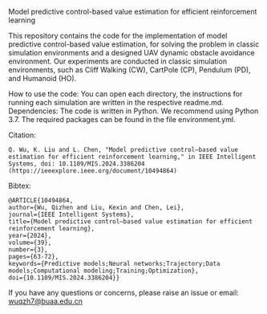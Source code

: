 Model predictive control-based value estimation for efficient reinforcement learning

This repository contains the code for the implementation of model predictive control-based value estimation, for solving the problem in classic simulation environments and a designed UAV dynamic obstacle avoidance environment. Our experiments are conducted in classic simulation environments, such as Cliff Walking (CW), CartPole (CP), Pendulum (PD), and Humanoid (HO).

How to use the code:
    You can open each directory, the instructions for running each simulation are written in the respective readme.md.
Dependencies:
    The code is written in Python. We recommend using Python 3.7. The required packages can be found in the file environment.yml.

Citation:

    Q. Wu, K. Liu and L. Chen, "Model predictive control–based value estimation for efficient reinforcement learning," in IEEE Intelligent Systems, doi: 10.1109/MIS.2024.3386204 (https://ieeexplore.ieee.org/document/10494864)

Bibtex:

    @ARTICLE{10494864,
    author={Wu, Qizhen and Liu, Kexin and Chen, Lei},
    journal={IEEE Intelligent Systems}, 
    title={Model predictive control–based value estimation for efficient reinforcement learning}, 
    year={2024},
    volume={39},
    number={3},
    pages={63-72},
    keywords={Predictive models;Neural networks;Trajectory;Data models;Computational modeling;Training;Optimization},
    doi={10.1109/MIS.2024.3386204}}


If you have any questions or concerns, please raise an issue or email: wuqzh7@buaa.edu.cn
